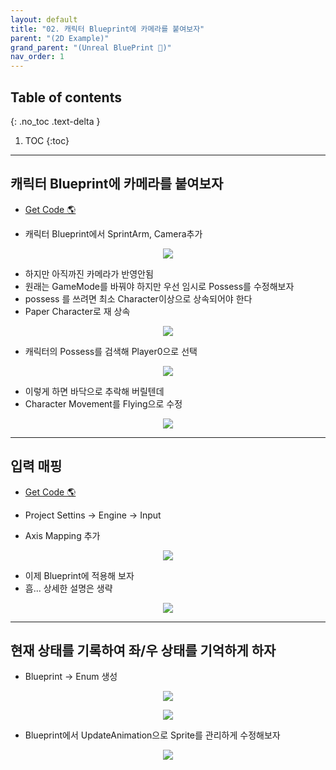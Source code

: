 ```yaml
---
layout: default
title: "02. 캐릭터 Blueprint에 카메라를 붙여보자"
parent: "(2D Example)"
grand_parent: "(Unreal BluePrint 🌠)"
nav_order: 1
---
```


## Table of contents
{: .no_toc .text-delta }

1. TOC
{:toc}

---

## 캐릭터 Blueprint에 카메라를 붙여보자

* [Get Code 🌎](https://github.com/Arthur880708/Unreal_Blueprint_1/tree/4)

* 캐릭터 Blueprint에서 SprintArm, Camera추가

<p align="center">
  <img src="https://taehyungs-programming-blog.github.io/blog/assets/images/unreal/bp-2/bp2-2-1.png"/>
</p>

* 하지만 아직까진 카메라가 반영안됨
* 원래는 GameMode를 바꿔야 하지만 우선 임시로 Possess를 수정해보자
* possess 를 쓰려면 최소 Character이상으로 상속되어야 한다
* Paper Character로 재 상속

<p align="center">
  <img src="https://taehyungs-programming-blog.github.io/blog/assets/images/unreal/bp-2/bp2-2-2.png"/>
</p>

* 캐릭터의 Possess를 검색해 Player0으로 선택

<p align="center">
  <img src="https://taehyungs-programming-blog.github.io/blog/assets/images/unreal/bp-2/bp2-2-3.png"/>
</p>

* 이렇게 하면 바닥으로 추락해 버릴텐데
* Character Movement를 Flying으로 수정

<p align="center">
  <img src="https://taehyungs-programming-blog.github.io/blog/assets/images/unreal/bp-2/bp2-2-4.png"/>
</p>

---

## 입력 매핑

* [Get Code 🌎](https://github.com/Arthur880708/Unreal_Blueprint_1/tree/5)

* Project Settins -> Engine -> Input
* Axis Mapping 추가

<p align="center">
  <img src="https://taehyungs-programming-blog.github.io/blog/assets/images/unreal/bp-2/bp2-2-5.png"/>
</p>

* 이제 Blueprint에 적용해 보자
* 흠... 상세한 설명은 생략

<p align="center">
  <img src="https://taehyungs-programming-blog.github.io/blog/assets/images/unreal/bp-2/bp2-2-6.png"/>
</p>

---

## 현재 상태를 기록하여 좌/우 상태를 기억하게 하자

* Blueprint -> Enum 생성

<p align="center">
  <img src="https://taehyungs-programming-blog.github.io/blog/assets/images/unreal/bp-2/bp2-2-7.png"/>
</p>

<p align="center">
  <img src="https://taehyungs-programming-blog.github.io/blog/assets/images/unreal/bp-2/bp2-2-8.png"/>
</p>

* Blueprint에서 UpdateAnimation으로 Sprite를 관리하게 수정해보자

<p align="center">
  <img src="https://taehyungs-programming-blog.github.io/blog/assets/images/unreal/bp-2/bp2-2-9.png"/>
</p>